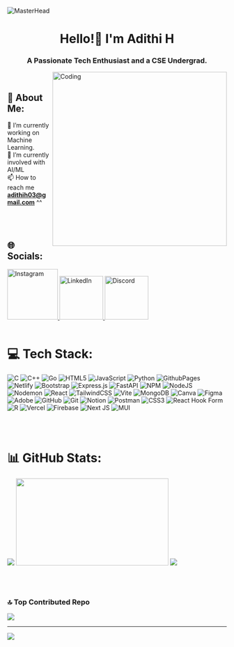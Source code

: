 ![MasterHead](https://qrangers.com/wp-content/uploads/2021/09/Banner-Introduction-to-3D-Animation.png)
<h1 align="center">Hello!👋 I'm Adithi H </h1>
<h3 align="center">A Passionate Tech Enthusiast and a CSE Undergrad.</h3>
<img align="right" alt="Coding" width="400" src="https://user-images.githubusercontent.com/74038190/221352975-94759904-aa4c-4032-a8ab-b546efb9c478.gif">

<br>

## 💫 About Me:

🔭 I’m currently working on Machine Learning.<br>🌱 I’m currently involved with AI/ML <br>📫 How to reach me **adithih03@gmail.com** ^^

<br>
<br>

## 🌐 Socials:

<a href="https://instagram.com/adithi_cozzzy">
  <img 
    src="https://img.shields.io/badge/Instagram-%23E4405F.svg?logo=Instagram&logoColor=white" 
    alt="Instagram" 
    style="width: 116px;" 
  />
</a>
<a href="https://linkedin.com/in/adithi-h-03841a30a/">
  <img 
    src="https://img.shields.io/badge/LinkedIn-%230077B5.svg?logo=linkedin&logoColor=white" 
    alt="LinkedIn" 
    style="width: 100px;" 
  />
</a>
<a href="https://discord.gg/cozyme_">
  <img 
    src="https://img.shields.io/badge/Discord-%237289DA.svg?logo=discord&logoColor=white" 
    alt="Discord" 
    style="width: 100px;" 
  />
</a>


<br>
<br>

# 💻 Tech Stack:
![C](https://img.shields.io/badge/c-%2300599C.svg?style=for-the-badge&logo=c&logoColor=white) ![C++](https://img.shields.io/badge/c++-%2300599C.svg?style=for-the-badge&logo=c%2B%2B&logoColor=white) ![Go](https://img.shields.io/badge/go-%2300ADD8.svg?style=for-the-badge&logo=go&logoColor=white) ![HTML5](https://img.shields.io/badge/html5-%23E34F26.svg?style=for-the-badge&logo=html5&logoColor=white) ![JavaScript](https://img.shields.io/badge/javascript-%23323330.svg?style=for-the-badge&logo=javascript&logoColor=%23F7DF1E) ![Python](https://img.shields.io/badge/python-3670A0?style=for-the-badge&logo=python&logoColor=ffdd54) ![GithubPages](https://img.shields.io/badge/github%20pages-121013?style=for-the-badge&logo=github&logoColor=white) ![Netlify](https://img.shields.io/badge/netlify-%23000000.svg?style=for-the-badge&logo=netlify&logoColor=#00C7B7) ![Bootstrap](https://img.shields.io/badge/bootstrap-%238511FA.svg?style=for-the-badge&logo=bootstrap&logoColor=white) ![Express.js](https://img.shields.io/badge/express.js-%23404d59.svg?style=for-the-badge&logo=express&logoColor=%2361DAFB) ![FastAPI](https://img.shields.io/badge/FastAPI-005571?style=for-the-badge&logo=fastapi) ![NPM](https://img.shields.io/badge/NPM-%23CB3837.svg?style=for-the-badge&logo=npm&logoColor=white) ![NodeJS](https://img.shields.io/badge/node.js-6DA55F?style=for-the-badge&logo=node.js&logoColor=white) ![Nodemon](https://img.shields.io/badge/NODEMON-%23323330.svg?style=for-the-badge&logo=nodemon&logoColor=%BBDEAD) ![React](https://img.shields.io/badge/react-%2320232a.svg?style=for-the-badge&logo=react&logoColor=%2361DAFB) ![TailwindCSS](https://img.shields.io/badge/tailwindcss-%2338B2AC.svg?style=for-the-badge&logo=tailwind-css&logoColor=white) ![Vite](https://img.shields.io/badge/vite-%23646CFF.svg?style=for-the-badge&logo=vite&logoColor=white) ![MongoDB](https://img.shields.io/badge/MongoDB-%234ea94b.svg?style=for-the-badge&logo=mongodb&logoColor=white) ![Canva](https://img.shields.io/badge/Canva-%2300C4CC.svg?style=for-the-badge&logo=Canva&logoColor=white) ![Figma](https://img.shields.io/badge/figma-%23F24E1E.svg?style=for-the-badge&logo=figma&logoColor=white) ![Adobe](https://img.shields.io/badge/adobe-%23FF0000.svg?style=for-the-badge&logo=adobe&logoColor=white) ![GitHub](https://img.shields.io/badge/github-%23121011.svg?style=for-the-badge&logo=github&logoColor=white) ![Git](https://img.shields.io/badge/git-%23F05033.svg?style=for-the-badge&logo=git&logoColor=white) ![Notion](https://img.shields.io/badge/Notion-%23000000.svg?style=for-the-badge&logo=notion&logoColor=white) ![Postman](https://img.shields.io/badge/Postman-FF6C37?style=for-the-badge&logo=postman&logoColor=white) ![CSS3](https://img.shields.io/badge/css3-%231572B6.svg?style=for-the-badge&logo=css3&logoColor=white) ![React Hook Form](https://img.shields.io/badge/React%20Hook%20Form-%23EC5990.svg?style=for-the-badge&logo=reacthookform&logoColor=white) ![R](https://img.shields.io/badge/r-%23276DC3.svg?style=for-the-badge&logo=r&logoColor=white) ![Vercel](https://img.shields.io/badge/vercel-%23000000.svg?style=for-the-badge&logo=vercel&logoColor=white) ![Firebase](https://img.shields.io/badge/firebase-%23039BE5.svg?style=for-the-badge&logo=firebase) ![Next JS](https://img.shields.io/badge/Next-black?style=for-the-badge&logo=next.js&logoColor=white) ![MUI](https://img.shields.io/badge/MUI-%230081CB.svg?style=for-the-badge&logo=mui&logoColor=white)

<br>
<br>

# 📊 GitHub Stats:
![](https://github-readme-stats.vercel.app/api?username=a-cozzzy&theme=github_dark&hide_border=false&include_all_commits=false&count_private=false) <img 
  src="https://github-readme-stats.vercel.app/api/top-langs/?username=a-cozzzy&theme=github_dark&hide_border=false&include_all_commits=false&count_private=false&layout=compact" 
  style="width: 350px; height: 200px;" 
/>
![](https://github-readme-streak-stats.herokuapp.com/?user=a-cozzzy&theme=github_dark&hide_border=false)

<br>
<br>

### 🔝 Top Contributed Repo
![](https://github-contributor-stats.vercel.app/api?username=a-cozzzy&limit=5&theme=dark&combine_all_yearly_contributions=true)

---
[![](https://visitcount.itsvg.in/api?id=a-cozzzy&icon=0&color=0)](https://visitcount.itsvg.in)

<!-- Proudly created with GPRM ( https://gprm.itsvg.in ) -->




